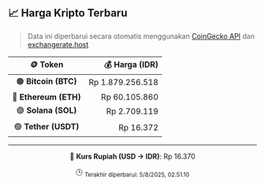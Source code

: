 

<!-- HARGA_KRIPTO -->
## 📈 Harga Kripto Terbaru

> Data ini diperbarui secara otomatis menggunakan [CoinGecko API](https://www.coingecko.com/) dan [exchangerate.host](https://exchangerate.host/)

<div align="center">

| 🪙 Token | 💰 Harga (IDR) |
|:------:|---------------:|
| 🟠 **Bitcoin (BTC)**   | Rp 1.879.256.518 |
| 🔵 **Ethereum (ETH)**  | Rp 60.105.860 |
| 🟣 **Solana (SOL)**    | Rp 2.709.119 |
| 🟢 **Tether (USDT)**   | Rp 16.372 |

---

💱 **Kurs Rupiah (USD → IDR)**: Rp 16.370

🕒 <sub>Terakhir diperbarui: 5/8/2025, 02.51.10</sub>

</div>
<!-- /HARGA_KRIPTO -->